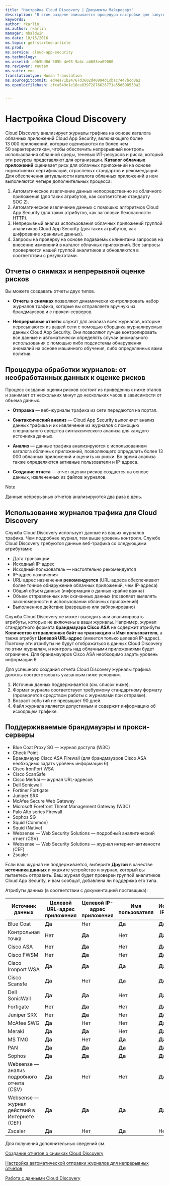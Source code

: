 ```yaml
---
title: "Настройка Cloud Discovery | Документы Майкрософт"
description: "В этом разделе описывается процедура настройки для запуска Cloud Discovery."
keywords: 
author: rkarlin
ms.author: rkarlin
manager: mbaldwin
ms.date: 10/15/2016
ms.topic: get-started-article
ms.prod: 
ms.service: cloud-app-security
ms.technology: 
ms.assetid: a9b5bd8d-305b-4e93-9a4c-a4683ea09080
ms.reviewer: reutam
ms.suite: ems
translationtype: Human Translation
ms.sourcegitcommit: ed4ea71b24767d3602d40894d1cbac7447bcd8a2
ms.openlocfilehash: cfca549e1e16ca83972876626771a55d698530a2


---
```


# <a name="set-up-cloud-discovery"></a>Настройка Cloud Discovery
Cloud Discovery анализирует журналы трафика на основе каталога облачных приложений Cloud App Security, включающего более 13 000 приложений, которые оцениваются по более чем 50 характеристикам, чтобы обеспечить непрерывный контроль использования облачной среды, теневых ИТ-ресурсов и риска, который эти ресурсы представляют для организации.
**Каталог облачных приложений** оценивает риск для облачных приложений на основе нормативных сертификаций, отраслевых стандартов и рекомендаций. Для обеспечения актуальности каталога облачных приложений в нем выполняются четыре дополнительных процесса:
1.  Автоматическое извлечение данных непосредственно из облачного приложения (для таких атрибутов, как соответствие стандарту SOC 2).
2.  Автоматическое извлечение данных с помощью алгоритмов Cloud App Security (для таких атрибутов, как заголовки безопасности HTTP).
3.  Непрерывный анализ использования облачных приложений группой аналитиков Cloud App Security (для таких атрибутов, как шифрование хранимых данных).
4.  Запросы на проверку на основе подаваемых клиентами запросов на внесение изменений в каталог облачных приложений. Все запросы проверяются нашей группой аналитиков и обновляются в соответствии с результатами.
  
## <a name="snapshot-and-continuous-risk-assessment-reports"></a>Отчеты о снимках и непрерывной оценке рисков 

Вы можете создавать отчеты двух типов. 
- **Отчеты о снимках** позволяют динамически контролировать набор журналов трафика, которые вы отправляете вручную из брандмауэров и с прокси-серверов.
 
- **Непрерывные отчеты** служат для анализа всех журналов, которые пересылаются из вашей сети с помощью сборщика журналируемых данных Cloud App Security. Они позволяют лучше контролировать все данные и автоматически определять случаи аномального использования с помощью либо подсистемы обнаружения аномалий на основе машинного обучения, либо определенных вами политик.
 
## <a name="log-process-flow-from-raw-data-to-risk-assessment"></a>Процедура обработки журналов: от необработанных данных к оценке рисков  
Процесс создания оценки рисков состоит из приведенных ниже этапов и занимает от нескольких минут до нескольких часов в зависимости от объема данных.  
  
-   **Отправка** — веб-журналы трафика из сети передаются на портал.  
  
-   **Синтаксический анализ** — Cloud App Security выполняет анализ данных трафика и их извлечение из журналов с помощью специального средства синтаксического анализа для каждого источника данных.  
  
-   **Анализ** — данные трафика анализируются с использованием каталога облачных приложений, позволяющего определить более 13 000 облачных приложений и оценить их риски. Во время анализа также определяются активные пользователи и IP-адреса.  
  
-   **Создание отчета** — отчет оценки рисков создается на основе данных, извлеченных из файлов журналов.   
 
 
>[!NOTE]
>Данные непрерывных отчетов анализируются два раза в день.
 
## <a name="using-traffic-logs-for-cloud-discovery"></a>Использование журналов трафика для Cloud Discovery
Служба Cloud Discovery использует данные из ваших журналов трафика. Чем подробнее журнал, тем выше уровень контроля. Службе Cloud Discovery требуются данные веб-трафика со следующими атрибутами:
- Дата транзакции
- Исходный IP-адрес
- Исходный пользователь — настоятельно рекомендуется
- IP-адрес назначения
- URL-адрес назначения **рекомендуется** (URL-адреса обеспечивают более точное обнаружение облачных приложений, чем IP-адреса)
- Общий объем данных (информация о данных крайне важна)
- Объем отправленных или скачанных данных (позволяет выявлять закономерности в использовании облачных приложений)
- Выполненное действие (разрешено или заблокировано)
 
Служба Cloud Discovery не может выводить или анализировать атрибуты, которые не включены в ваши журналы.
Например, журнал стандартного формата **брандмауэра Cisco ASA** не содержит атрибуты **Количество отправленных байт на транзакцию** и **Имя пользователя**, а также атрибут **Целевой URL-адрес** (имеется только целевой IP-адрес).
Поэтому эти атрибуты не будут отображаться в данных Cloud Discovery по этим журналам, и контроль над облачными приложениями будет ограничен. Для брандмауэров Cisco ASA необходимо задать уровень информации 6. 
 

Для успешного создания отчета Cloud Discovery журналы трафика должны соответствовать указанным ниже условиям.
1.  Источник данных поддерживается (см. список ниже).
2.  Формат журнала соответствует требуемому стандартному формату (проверяется средством работы с журналами при отправке).
3.  Возраст событий не превышает 90 дней.
4.  Файл журнала является допустимым и содержит информацию об исходящем трафике.
 
## <a name="supported-firewalls-and-proxies"></a>Поддерживаемые брандмауэры и прокси-серверы
- Blue Coat Proxy SG — журнал доступа (W3C)
- Check Point
- Брандмауэр Cisco ASA Firewall (для брандмауэров Cisco ASA необходимо задать уровень информации 6)
- Cisco IronPort WSA
- Cisco ScanSafe
- Cisco Merkai — журнал URL-адресов
- Dell Sonicwall
- Fortiner Fortigate
- Juniper SRX
- McAfee Secure Web Gateway
- Microsoft Forefront Threat Management Gateway (W3C)
- Palo Alto series Firewall
- Sophos SG
- Squid (Common)
- Squid (Native)
- Websense — Web Security Solutions — подробный аналитический отчет (CSV)
- Websense — Web Security Solutions — журнал интернет-активности (CEF)
- Zscaler


Если ваш журнал не поддерживается, выберите **Другой** в качестве **источника данных** и укажите устройство и журнал, который вы пытаетесь отправить. Ваш журнал будет проверен группой аналитиков Cloud App Security, и вам сообщат, добавлена ли поддержка его типа. 


Атрибуты данных (в соответствии с документацией поставщика):

|Источник данных|Целевой URL-адрес приложения|Целевой IP-адрес приложения|Имя пользователя|Исходный IP-адрес|Общий объем трафика|Отправлено байтов|
|----|----|----|-----|----|----|----|
|Blue Coat|**Да**|Нет|**Да**|**Да**|**Да**|**Да**|
|Контрольная точка|Нет|**Да**|Нет|**Да**|Нет|Нет|
|Cisco ASA|Нет|**Да**|Нет|**Да**|**Да**|Нет|
|Cisco FWSM|Нет|**Да**|Нет|**Да**|**Да**|Нет|
|Cisco Ironport WSA|**Да**|**Да**|**Да**|**Да**|**Да**|**Да**|
|Cisco Scansfe|**Да**|Нет|**Да**|**Да**|**Да**|**Да**|
|Dell SonicWall|**Да**|**Да**|Нет|**Да**|**Да**|**Да**|
|Fortigate|Нет|**Да**|Нет|**Да**|**Да**|**Да**|
|Juniper SRX|Нет|**Да**|Нет|**Да**|**Да**|**Да**|
|McAfee SWG|**Да**|Нет|Нет|**Да**|**Да**|**Да**|
|Meraki|**Да**|**Да**|Нет|**Да**|Нет|Нет|
|MS TMG|**Да**|Нет|**Да**|**Да**|**Да**|**Да**|
|PAN|**Да**|**Да**|**Да**|**Да**|**Да**|**Да**|
|Sophos|**Да**|**Да**|**Да**|**Да**|**Да**|Нет|
|Websense — анализ подробного отчета (CSV)|**Да**|Нет|Нет|**Да**|Нет|Нет|
|Websense — журнал действий в Интернете (CEF)|**Да**|**Да**|**Да**|**Да**|**Да**|**Да**|
|Zscaler|**Да**|Нет|**Да**|Нет|**Да**|Нет|


 
Для получения дополнительных сведений см. 
 
[Создание отчетов о снимках Cloud Discovery](create-snapshot-cloud-discovery-reports.md)

[Настройка автоматической отправки журналов для непрерывных отчетов](configure-automatic-log-upload-for-continuous-reports.md)

[Работа с данными Cloud Discovery](working-with-cloud-discovery-data.md)
  
  


<!--HONumber=Oct16_HO4-->


